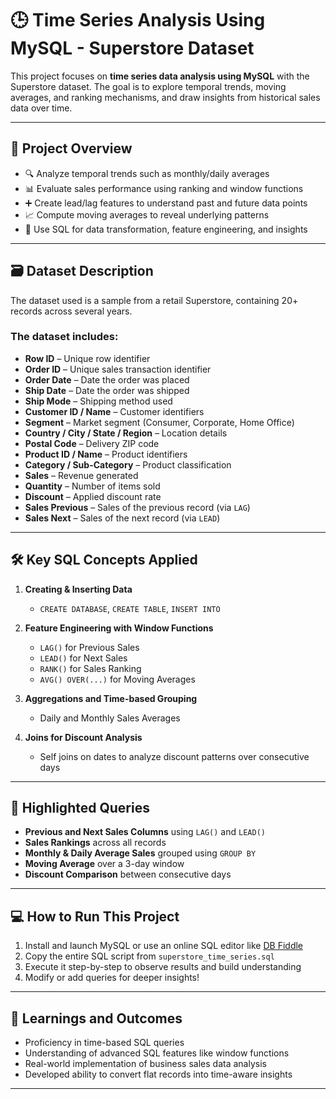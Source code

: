 # 🕒 Time Series Analysis Using MySQL - Superstore Dataset

This project focuses on **time series data analysis using MySQL** with the Superstore dataset. The goal is to explore temporal trends, moving averages, and ranking mechanisms, and draw insights from historical sales data over time.

---

## 📁 Project Overview

- 🔍 Analyze temporal trends such as monthly/daily averages
- 📊 Evaluate sales performance using ranking and window functions
- ➕ Create lead/lag features to understand past and future data points
- 📈 Compute moving averages to reveal underlying patterns
- 🎯 Use SQL for data transformation, feature engineering, and insights

---

## 🗃️ Dataset Description

The dataset used is a sample from a retail Superstore, containing 20+ records across several years.

### The dataset includes:

- **Row ID** – Unique row identifier  
- **Order ID** – Unique sales transaction identifier  
- **Order Date** – Date the order was placed  
- **Ship Date** – Date the order was shipped  
- **Ship Mode** – Shipping method used  
- **Customer ID / Name** – Customer identifiers  
- **Segment** – Market segment (Consumer, Corporate, Home Office)  
- **Country / City / State / Region** – Location details  
- **Postal Code** – Delivery ZIP code  
- **Product ID / Name** – Product identifiers  
- **Category / Sub-Category** – Product classification  
- **Sales** – Revenue generated  
- **Quantity** – Number of items sold  
- **Discount** – Applied discount rate  
- **Sales Previous** – Sales of the previous record (via `LAG`)  
- **Sales Next** – Sales of the next record (via `LEAD`)  

---

## 🛠️ Key SQL Concepts Applied

1. **Creating & Inserting Data**  
   - `CREATE DATABASE`, `CREATE TABLE`, `INSERT INTO`

2. **Feature Engineering with Window Functions**  
   - `LAG()` for Previous Sales  
   - `LEAD()` for Next Sales  
   - `RANK()` for Sales Ranking  
   - `AVG() OVER(...)` for Moving Averages

3. **Aggregations and Time-based Grouping**  
   - Daily and Monthly Sales Averages

4. **Joins for Discount Analysis**  
   - Self joins on dates to analyze discount patterns over consecutive days

---

## 📌 Highlighted Queries

- **Previous and Next Sales Columns** using `LAG()` and `LEAD()`  
- **Sales Rankings** across all records  
- **Monthly & Daily Average Sales** grouped using `GROUP BY`  
- **Moving Average** over a 3-day window  
- **Discount Comparison** between consecutive days  

---

## 💻 How to Run This Project

1. Install and launch MySQL or use an online SQL editor like [DB Fiddle](https://www.db-fiddle.com/)
2. Copy the entire SQL script from `superstore_time_series.sql`
3. Execute it step-by-step to observe results and build understanding
4. Modify or add queries for deeper insights!

---

## 🧠 Learnings and Outcomes

- Proficiency in time-based SQL queries  
- Understanding of advanced SQL features like window functions  
- Real-world implementation of business sales data analysis  
- Developed ability to convert flat records into time-aware insights  

---
